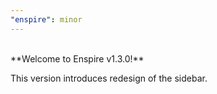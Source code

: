 ```yaml
---
"enspire": minor
---
```

<br />
**Welcome to Enspire v1.3.0!**

This version introduces redesign of the sidebar.
